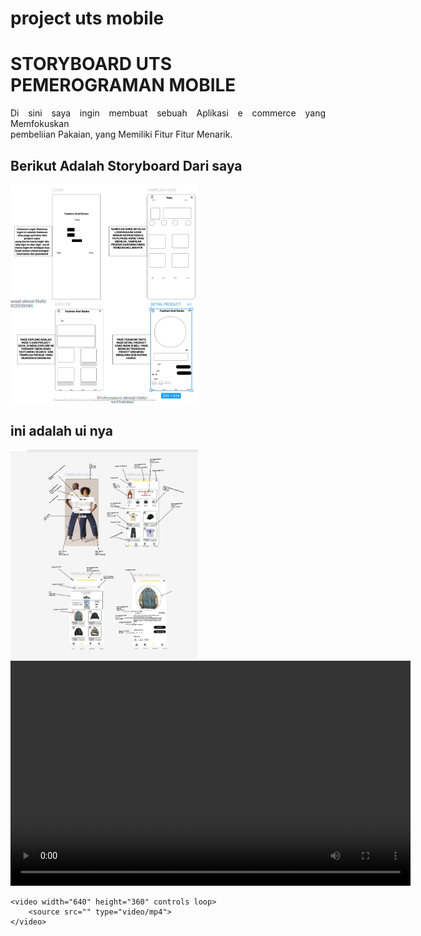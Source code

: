 # project uts mobile
<h1>STORYBOARD UTS PEMEROGRAMAN MOBILE</h1>
<p align="justify">
    Di sini saya ingin membuat sebuah Aplikasi e commerce yang Memfokuskan <br> pembeliian Pakaian, yang Memiliki Fitur Fitur Menarik.
</p>
<h2> Berikut Adalah Storyboard Dari saya</h2>
<img src="Screenshot 2024-11-06 003130.png" width="300" height="auto" title="Dari page Ke satu Samapai KE 4">

<h2> ini adalah ui nya</h2>
<img src="Screenshot 2025-01-06 013052.png" width="300" height="auto" title="Dari page Ke satu Samapai KE 4">



<!DOCTYPE html>
<html lang="id">
<head>
    <meta charset="UTF-8">
    <meta name="viewport" content="width=device-width, initial-scale=1.0">
    <title>Showcase project mobile</title>
</head>
<body>
    <video width="640" height="360" controls loop>
        <source src="Screen Recording 2025-01-06 012609.mp4" type="video/mp4">
    </video>

    <video width="640" height="360" controls loop>
        <source src="" type="video/mp4">
    </video>
</body>
</html>
